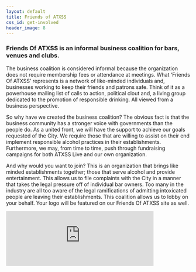 ```yaml
---
layout: default
title: Friends of ATXSS
css_id: get-involved
header_image: 8
---
```


### Friends Of ATXSS is an informal business coalition for bars, venues and clubs.


The business coalition is considered informal because the organization does not require membership fees or attendance at meetings.  What ‘Friends Of ATXSS’ represents is a network of like-minded individuals and, businesses working to keep their friends and patrons safe.  Think of it as a powerhouse mailing list of calls to action, political clout and, a living group dedicated to the promotion of responsible drinking. All viewed from a business perspective.

So why have we created the business coalition? The obvious fact is that the business community has a stronger voice with governments than the people do. As a united front, we will have the support to achieve our goals requested of the City. We require those that are willing to assist on their end implement responsible alcohol practices in their establishments.  Furthermore, we may, from time to time, push through fundraising campaigns for both ATXSS Live and our own organization.

And why would you want to join?  This is an organization that brings like minded establishments together; those that serve alcohol and provide entertainment. This allows us to file complaints with the City in a manner that takes the legal pressure off of individual bar owners.  Too many in the industry are all too aware of the legal ramifications of admitting intoxicated people are leaving their establishments. This coalition allows us to lobby on your behalf.  Your logo will be featured on our Friends Of ATXSS site as well.


<iframe src="https://docs.google.com/forms/d/1Y2YuOUnD04YLZA41F0lCTrK12FtreoLA52Tvo0SZMcY/viewform?embedded=true" width="80%" frameborder="0" marginheight="0" marginwidth="0">Loading...</iframe>

